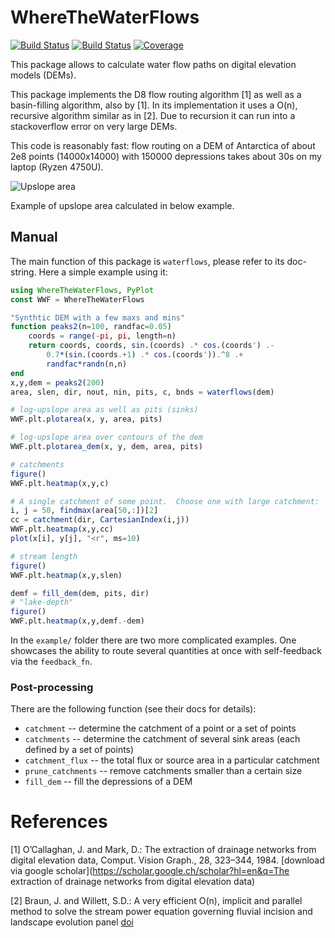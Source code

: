 # WhereTheWaterFlows

[![Build Status](https://github.com/mauro3/WhereTheWaterFlows.jl/workflows/CI/badge.svg)](https://github.com/mauro3/WhereTheWaterFlows.jl/actions)
[![Build Status](https://ci.appveyor.com/api/projects/status/github/mauro3/WhereTheWaterFlows.jl?svg=true)](https://ci.appveyor.com/project/mauro3/WhereTheWaterFlows-jl)
[![Coverage](https://codecov.io/gh/mauro3/WhereTheWaterFlows.jl/branch/master/graph/badge.svg)](https://codecov.io/gh/mauro3/WhereTheWaterFlows.jl)

This package allows to calculate water flow paths on digital elevation models (DEMs).

This package implements the D8 flow routing algorithm [1] as well as a
basin-filling algorithm, also by [1].  In its implementation it uses a
O(n), recursive algorithm similar as in [2].  Due to recursion it can run
into a stackoverflow error on very large DEMs.

This code is reasonably fast: flow routing on a DEM of Antarctica of
about 2e8 points (14000x14000) with 150000 depressions takes about 30s
on my laptop (Ryzen 4750U).

![Upslope area](https://user-images.githubusercontent.com/4098145/67853636-e319b880-fb06-11e9-933d-9f55ace99ce1.png)

Example of upslope area calculated in below example.

## Manual

The main function of this package is `waterflows`, please refer to its
doc-string.  Here a simple example using it:

```julia
using WhereTheWaterFlows, PyPlot
const WWF = WhereTheWaterFlows

"Synthtic DEM with a few maxs and mins"
function peaks2(n=100, randfac=0.05)
    coords = range(-pi, pi, length=n)
    return coords, coords, sin.(coords) .* cos.(coords') .-
        0.7*(sin.(coords.+1) .* cos.(coords')).^8 .+
        randfac*randn(n,n)
end
x,y,dem = peaks2(200)
area, slen, dir, nout, nin, pits, c, bnds = waterflows(dem)

# log-upslope area as well as pits (sinks)
WWF.plt.plotarea(x, y, area, pits)

# log-upslope area over contours of the dem
WWF.plt.plotarea_dem(x, y, dem, area, pits)

# catchments
figure()
WWF.plt.heatmap(x,y,c)

# A single catchment of some point.  Choose one with large catchment:
i, j = 50, findmax(area[50,:])[2]
cc = catchment(dir, CartesianIndex(i,j))
WWF.plt.heatmap(x,y,cc)
plot(x[i], y[j], "<r", ms=10)

# stream length
figure()
WWF.plt.heatmap(x,y,slen)

demf = fill_dem(dem, pits, dir)
# "lake-depth"
figure()
WWF.plt.heatmap(x,y,demf.-dem)
```

In the `example/` folder there are two more complicated examples.  One
showcases the ability to route several quantities at once with
self-feedback via the `feedback_fn`.

### Post-processing

There are the following function (see their docs for details):
- `catchment` -- determine the catchment of a point or a set of points
- `catchments` -- determine the catchment of several sink areas (each
  defined by a set of points)
- `catchment_flux` -- the total flux or source area in a particular catchment
- `prune_catchments` -- remove catchments smaller than a certain size
- `fill_dem` -- fill the depressions of a DEM

# References
[1] O’Callaghan, J. and Mark, D.: The extraction of drainage networks
    from digital elevation data, Comput. Vision Graph., 28, 323–344,
    1984. [download via google scholar](https://scholar.google.ch/scholar?hl=en&q=The extraction of drainage networks from digital elevation data)

[2] Braun, J. and Willett, S.D.: A very efficient O(n), implicit and
    parallel method to solve the stream power equation governing
    fluvial incision and landscape evolution
    panel [doi](https://doi.org/10.1016/j.geomorph.2012.10.008)
